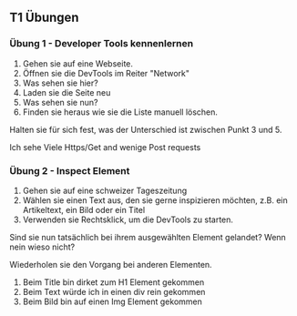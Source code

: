 ## T1 Übungen



### Übung 1 - Developer Tools kennenlernen

1. Gehen sie auf eine Webseite.
2. Öffnen sie die DevTools im Reiter "Network"
3. Was sehen sie hier?
4. Laden sie die Seite neu
5. Was sehen sie nun?
6. Finden sie heraus wie sie die Liste manuell löschen.

Halten sie für sich fest, was der Unterschied ist zwischen Punkt 3 und 5.

Ich sehe Viele Https/Get and wenige Post requests 

### Übung 2 - Inspect Element

1. Gehen sie auf eine schweizer Tageszeitung
2. Wählen sie einen Text aus, den sie gerne inspizieren möchten, z.B. ein Artikeltext, ein Bild oder ein Titel
3. Verwenden sie Rechtsklick, um die DevTools zu starten.

Sind sie nun tatsächlich bei ihrem ausgewählten Element gelandet? Wenn nein wieso nicht?

Wiederholen sie den Vorgang bei anderen Elementen.

1. Beim Title bin dirket zum H1 Element gekommen
2. Beim Text würde ich in einen div rein gekommen
3. Beim Bild bin auf einen Img Element gekommen
